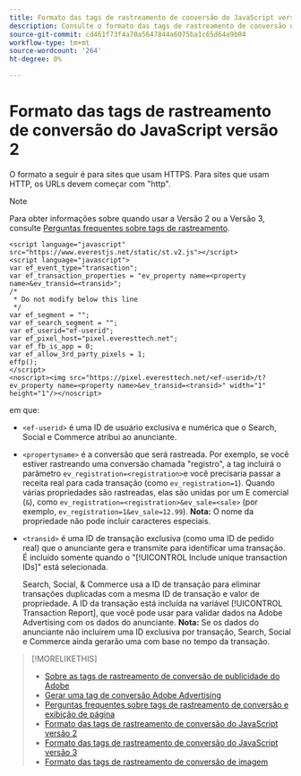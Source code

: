 ```yaml
---
title: Formato das tags de rastreamento de conversão do JavaScript versão 2
description: Consulte o formato das tags de rastreamento de conversão do JavaScript versão 2.
source-git-commit: cd461f73f4a70a5647844a6075ba1c65d64a9b04
workflow-type: tm+mt
source-wordcount: '264'
ht-degree: 0%

---
```


# Formato das tags de rastreamento de conversão do JavaScript versão 2

O formato a seguir é para sites que usam HTTPS. Para sites que usam HTTP, os URLs devem começar com &quot;http&quot;.

>[!NOTE]
>
>Para obter informações sobre quando usar a Versão 2 ou a Versão 3, consulte [Perguntas frequentes sobre tags de rastreamento](/help/search-social-commerce/tracking/faqs-conversion-page-view-tracking-tags.md).

```
<script language="javascript" src="https://www.everestjs.net/static/st.v2.js"></script>
<script language="javascript">
var ef_event_type="transaction";
var ef_transaction_properties = "ev_property name=<property name>&ev_transid=<transid>";
/*
 * Do not modify below this line
 */
var ef_segment = "";
var ef_search_segment = "";
var ef_userid="ef-userid";
var ef_pixel_host="pixel.everesttech.net";
var ef_fb_is_app = 0;
var ef_allow_3rd_party_pixels = 1;
effp();
</script>
<noscript><img src="https://pixel.everesttech.net/<ef-userid>/t?ev_property name=<property name>&ev_transid=<transid>" width="1" height="1"/></noscript>
```

em que:

* `<ef-userid>` é uma ID de usuário exclusiva e numérica que o Search, Social e Commerce atribui ao anunciante.

* `<propertyname>` é a conversão que será rastreada. Por exemplo, se você estiver rastreando uma conversão chamada &quot;registro&quot;, a tag incluirá o parâmetro `ev_registration=<registration>`e você precisaria passar a receita real para cada transação (como `ev_registration=1`). Quando várias propriedades são rastreadas, elas são unidas por um E comercial (`&`), como `ev_registration=<registration>&ev_sale=<sale>` (por exemplo, `ev_registration=1&ev_sale=12.99`). **Nota:**  O nome da propriedade não pode incluir caracteres especiais.

* `<transid>` é uma ID de transação exclusiva (como uma ID de pedido real) que o anunciante gera e transmite para identificar uma transação. É incluído somente quando o &quot;[!UICONTROL Include unique transaction IDs]&quot; está selecionada.

   Search, Social, &amp; Commerce usa a ID de transação para eliminar transações duplicadas com a mesma ID de transação e valor de propriedade. A ID da transação está incluída na variável [!UICONTROL Transaction Report], que você pode usar para validar dados na Adobe Advertising com os dados do anunciante. **Nota:** Se os dados do anunciante não incluírem uma ID exclusiva por transação, Search, Social e Commerce ainda gerarão uma com base no tempo da transação.

<!-- add more links -->

>[!MORELIKETHIS]
>
>* [Sobre as tags de rastreamento de conversão de publicidade do Adobe](/help/search-social-commerce/tracking/conversion-tracking-advertising.md)
>* [Gerar uma tag de conversão Adobe Advertising](/help/search-social-commerce/tools/conversion-tag-generate.md)
>* [Perguntas frequentes sobre tags de rastreamento de conversão e exibição de página](/help/search-social-commerce/tracking/faqs-conversion-page-view-tracking-tags.md)
>* [Formato das tags de rastreamento de conversão do JavaScript versão 2](format-conversion-tag-jsv2.md)
>* [Formato das tags de rastreamento de conversão do JavaScript versão 3](format-conversion-tag-jsv3.md)
>* [Formato das tags de rastreamento de conversão de imagem](format-conversion-tag-image.md)

